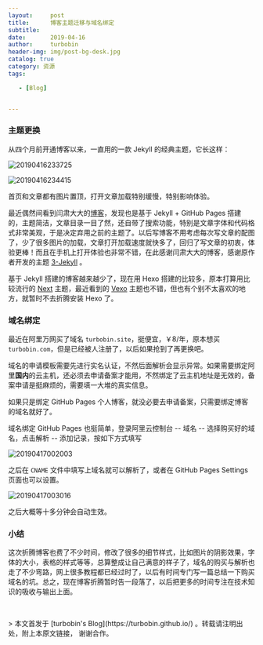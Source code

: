 ```yaml
---
layout:     post
title:      博客主题迁移与域名绑定
subtitle:   
date:       2019-04-16
author:     turbobin
header-img: img/post-bg-desk.jpg
catalog: true
category: 资源
tags:

   - [Blog]


---
```




### 主题更换

从四个月前开通博客以来，一直用的一款 Jekyll 的经典主题，它长这样：

![20190416233725](https://tva3.sinaimg.cn/large/9f999f0bly1g24wia61pjj21df0m94qp.jpg)

![20190416234415](https://tvax4.sinaimg.cn/large/9f999f0bly1g24wmtvzrij21dj0fxtca.jpg)

首页和文章都有图片置顶，打开文章加载特别缓慢，特别影响体验。

最近偶然间看到闫肃大大的[博客](http://yansu.org/)，发现也是基于 Jekyll + GitHub Pages 搭建的，主题简洁，文章目录一目了然，还自带了搜索功能，特别是文章字体和代码格式非常美观，于是决定弃用之前的主题了。以后写博客不用考虑每次写文章的配图了，少了很多图片的加载，文章打开加载速度就快多了，回归了写文章的初衷，体验更棒！而且在手机上打开体验也非常不错，在此感谢闫肃大大的博客，感谢原作者开发的主题 [3-Jekyll](https://github.com/P233/3-Jekyll) 。

基于 Jekyll 搭建的博客越来越少了，现在用 Hexo 搭建的比较多，原本打算用比较流行的 [Next](https://github.com/theme-next/hexo-theme-next/blob/master/docs/zh-CN/README.md) 主题，最近看到的 [Vexo](https://github.com/yanm1ng/hexo-theme-vexo) 主题也不错，但也有个别不太喜欢的地方，就暂时不去折腾安装 Hexo 了。



### 域名绑定

最近在阿里万网买了域名 `turbobin.site`，挺便宜，￥8/年，原本想买 `turbobin.com`，但是已经被人注册了，以后如果抢到了再更换吧。

域名的申请模板需要先进行实名认证，不然后面解析会显示异常。如果需要绑定阿里**国内**的云主机，还必须去申请备案才能用，不然绑定了云主机地址是无效的，备案申请是挺麻烦的，需要填一大堆的真实信息。

如果只是绑定 GitHub Pages 个人博客，就没必要去申请备案，只需要绑定博客的域名就好了。

域名绑定 GitHub Pages 也挺简单，登录阿里云控制台 -- 域名 -- 选择购买好的域名，点击解析 -- 添加记录，按如下方式填写

![20190417002003](https://tvax3.sinaimg.cn/large/9f999f0bly1g24xotnypsj217d0kfmye.jpg)

之后在 `CNAME` 文件中填写上域名就可以解析了，或者在 GitHub Pages Settings 页面也可以设置。

![20190417003016](https://tva4.sinaimg.cn/large/9f999f0bly1g24xyrlnpzj20wi0l4ab4.jpg)

之后大概等十多分钟会自动生效。



### 小结

这次折腾博客也费了不少时间，修改了很多的细节样式，比如图片的阴影效果，字体的大小，表格的样式等等，总算整成让自己满意的样子了，域名的购买与解析也走了不少弯路，网上很多教程都已经过时了，以后有时间专门写一篇总结一下购买域名的坑。总之，现在博客折腾暂时告一段落了，以后把更多的时间专注在技术知识的吸收与输出上面。



<p>&nbsp;</p>
> 本文首发于 [turbobin's Blog](https://turbobin.github.io/) 。转载请注明出处，附上本原文链接， 谢谢合作。
